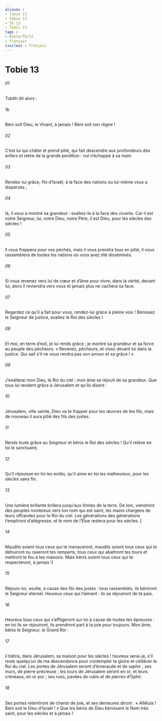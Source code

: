 ```yaml
---
aliases : 
- Tobie 13
- Tobie 13
- Tb 13
- Tobit 13
tags : 
- Bible/Tb/13
- français
cssclass : français
---
```


# Tobie 13

###### 01
Tobith dit alors :
###### 1b
Béni soit Dieu, le Vivant, à jamais !
Béni soit son règne !
###### 02
C’est lui qui châtie et prend pitié,
qui fait descendre aux profondeurs des enfers
et retire de la grande perdition :
nul n’échappe à sa main.
###### 03
Rendez-lui grâce, fils d’Israël, à la face des nations
où lui-même vous a dispersés ;
###### 04
là, il vous a montré sa grandeur :
exaltez-le à la face des vivants.
Car il est notre Seigneur,
lui, notre Dieu, notre Père,
il est Dieu, pour les siècles des siècles !
###### 05
Il vous frappera pour vos péchés,
mais il vous prendra tous en pitié,
il vous rassemblera de toutes les nations
où vous avez été disséminés.
###### 06
Si vous revenez vers lui de cœur et d’âme
pour vivre, dans la vérité, devant lui,
alors il reviendra vers vous
et jamais plus ne cachera sa face.
###### 07
Regardez ce qu’il a fait pour vous,
rendez-lui grâce à pleine voix !
Bénissez le Seigneur de justice,
exaltez le Roi des siècles !
###### 08
Et moi, en terre d’exil, je lui rends grâce ;
je montre sa grandeur et sa force
au peuple des pécheurs.
« Revenez, pécheurs,
et vivez devant lui dans la justice.
Qui sait s’il ne vous rendra pas
son amour et sa grâce ! »
###### 09
J’exalterai mon Dieu, le Roi du ciel ;
mon âme se réjouit de sa grandeur.
Que tous lui rendent grâce à Jérusalem
et qu’ils disent :
###### 10
Jérusalem, ville sainte,
Dieu va te frapper pour les œuvres de tes fils,
mais de nouveau il aura pitié des fils des justes.
###### 11
Rends toute grâce au Seigneur
et bénis le Roi des siècles !
Qu’il relève en toi le sanctuaire,
###### 12
Qu’il réjouisse en toi les exilés,
qu’il aime en toi les malheureux,
pour les siècles sans fin.
###### 13
Une lumière brillante brillera
jusqu’aux limites de la terre.
De loin, viendront des peuples nombreux
vers ton nom qui est saint,
les mains chargées de leurs offrandes
pour le Roi du ciel.
Les générations des générations t’empliront d’allégresse,
et le nom de l’Élue restera pour les siècles.
[
###### 14
Maudits soient tous ceux qui te menaceront,
maudits soient tous ceux qui te détruiront
ou raseront tes remparts,
tous ceux qui abattront tes tours
et mettront le feu à tes maisons.
Mais bénis soient tous ceux qui te respecteront,
à jamais !]
###### 15
Réjouis-toi, exulte, à cause des fils des justes :
tous rassemblés, ils béniront le Seigneur éternel.
Heureux ceux qui t’aiment :
ils se réjouiront de ta paix.
###### 16
Heureux tous ceux qui s’affligeront sur toi
à cause de toutes tes épreuves :
en toi ils se réjouiront,
ils prendront part à ta joie pour toujours.
Mon âme, bénis le Seigneur, le Grand Roi :
###### 17
il bâtira, dans Jérusalem, sa maison pour les siècles !
heureux serai-je, s’il reste quelqu’un de ma descendance
pour contempler ta gloire et célébrer le Roi du ciel.
Les portes de Jérusalem seront d’émeraude et de saphir ;
ses murs, de pierre précieuse ;
les tours de Jérusalem seront en or,
et leurs créneaux, en or pur ;
ses rues, pavées de rubis et de pierres d’Ophir.
###### 18
Ses portes retentiront de chants de joie,
et ses demeures diront : « Alléluia !
Béni soit le Dieu d’Israël ! »
Que les bénis de Dieu bénissent le Nom très saint,
pour les siècles et à jamais !
